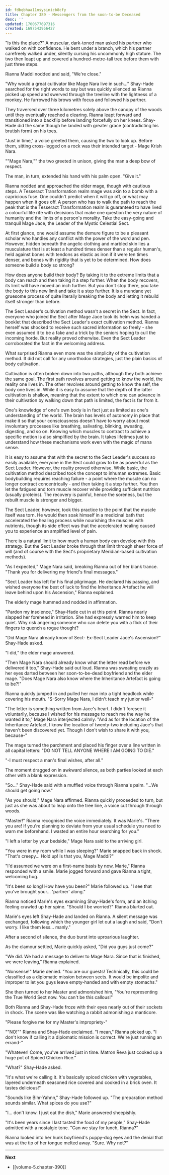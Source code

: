 ```yaml
---
id: fdbqbhaa11nsysinicb8cfy
title: Chapter 389 - Messengers from the soon-to-be Deceased
desc: ''
updated: 1700677697316
created: 1697543956427
---
```


"Is this the place?" A muscular, dark-toned man asked his partner who walked on with confidence. He bent under a branch, which his partner carefreely walked under, silently cursing his uncommonly high stature. The two then leapt up and covered a hundred-metre-tall tree before them with just three steps.

Rianna Maddi nodded and said, "We're close."

"Why would a great cultivator like Mage Nara live in such..." Shay-Hade searched for the right words to say but was quickly silenced as Rianna picked up speed and swerved through the treeline with the lightness of a monkey. He furrowed his brows with focus and followed his partner.

They traversed over three kilometres solely above the canopy of the woods until they eventually reached a clearing. Rianna leapt forward and transitioned into a backflip before landing forcefully on her knees. Shay-Hade did the same though he landed with greater grace (contradicting his brutish form) on his toes.

"Just in time," a voice greeted them, causing the two to look up. Before them, sitting cross-legged on a rock was their intended target - Mage Krish Nara.

""Mage Nara,"" the two greeted in unison, giving the man a deep bow of respect.

The man, in turn, extended his hand with his palm open. "Give it."

Rianna nodded and approached the older mage, though with cautious steps. A Tesseract Transformation realm mage was akin to a bomb with a capricious fuse. One couldn't predict when it will go off, or what may happen when it goes off. A person who has to walk the path to reach the peak that is the Tesseract Transformation realm is guaranteed to have lived a colourful life rife with decisions that make one question the very nature of humanity and the limits of a person's morality. Take the easy-going and tranquil Mage Jace, the Leader of the Mystic Celestial Sect.

At first glance, one would assume the demure figure to be a pleasant scholar who handles any conflict with the power of the word and pen. However, hidden beneath the angelic clothing and marbled skin lies a musculature that is at least a hundred times denser than a regular human's, held against bones with tendons as elastic as iron if it were ten times denser, and bones with rigidity that is yet to be determined. How does someone build a body so strong?

How does anyone build their body? By taking it to the extreme limits that a body can reach and then taking it a step further. When the body recovers, its limit will have moved an inch further. But you don't stop there, you take the body to this new limit and take it a step further. It is a mundane yet gruesome process of quite literally breaking the body and letting it rebuild itself stronger than before.

The Sect Leader's cultivation method wasn't a secret in the Sect. In fact, everyone who joined the Sect after Mage Jace took its helm was handed a booklet that described the Sect Leader's exact cultivation method. Rianna herself was shocked to receive such sacred information so freely - she even assumed it to be a fake and a trick by the seniors hoping to cull the incoming horde. But reality proved otherwise. Even the Sect Leader corroborated the fact in the welcoming address.

What surprised Rianna even more was the simplicity of the cultivation method. It did not call for any unorthodox strategies, just the plain basics of body cultivation.

Cultivation is often broken down into two paths, although they both achieve the same goal. The first path revolves around getting to know the world, the reality one lives in. The other revolves around getting to know the self, the body one lives in. While it is easy to assume that the depth of the latter cultivation is shallow, meaning that the extent to which one can advance in their cultivation by walking down that path is limited, the fact is far from it.

One's knowledge of one's own body is in fact just as limited as one's understanding of the world. The brain has levels of autonomy in place that make it so that your consciousness doesn't have to worry about most involuntary processes like breathing, salivating, blinking, sweating, digesting, and so on. Knowing which muscles to contract to achieve a specific motion is also simplified by the brain. It takes lifetimes just to understand how these mechanisms work even with the magic of mana sense.

It is easy to assume that with the secret to the Sect Leader's success so easily available, everyone in the Sect could grow to be as powerful as the Sect Leader. However, the reality proved otherwise. While basic, the cultivation method described took the concept to inhuman extremes. Basic bodybuilding requires reaching failure - a point where the muscle can no longer contract concentrically - and then taking it a step further. You then let the fatigued and torn muscle recover while providing sufficient nutrition (usually proteins). The recovery is painful, hence the soreness, but the rebuilt muscle is stronger and bigger.

The Sect Leader, however, took this practice to the point that the muscle itself was torn. He would then soak himself in a medicinal bath that accelerated the healing process while nourishing the muscles with nutrients, though its side effect was that the accelerated healing caused you to experience an amplified level of pain.

There is a natural limit to how much a human body can develop with this strategy. But the Sect Leader broke through that limit through sheer force of will (and of course with the Sect's proprietary Meridian-based cultivation methods).

"As I expected," Mage Nara said, breaking Rianna out of her blank trance. "Thank you for delivering my friend's final messages."

"Sect Leader has left for his final pilgrimage. He declared his passing, and wished everyone the best of luck to find the Inheritance Artefact he will leave behind upon his Ascension," Rianna explained.

The elderly mage hummed and nodded in affirmation.

"Pardon my insolence," Shay-Hade cut in at this point. Rianna nearly slapped her forehead in irritation. She had expressly warned him to keep quiet. Why risk angering someone who can delete you with a flick of their fingers to quench a rogue thought?

"Did Mage Nara already know of Sect- Ex-Sect Leader Jace's Ascension?" Shay-Hade asked.

"I did," the elder mage answered.

"Then Mage Nara should already know what the letter read before we delivered it too," Shay-Hade said out loud. Rianna was sweating crazily as her eyes darted between her soon-to-be-dead boyfriend and the elder mage. "Does Mage Nara also know where the Inheritance Artefact is going to be?!"

Rianna quickly jumped in and pulled her man into a tight headlock while covering his mouth. "S-Sorry Mage Nara, I didn't teach my junior well-"

"The letter is something written from Jace's heart. I didn't foresee it voluntarily, because I wished for his message to reach me the way he wanted it to," Mage Nara interjected calmly. "And as for the location of the Inheritance Artefact, I know the location of twenty-two including Jace's that haven't been discovered yet. Though I don't wish to share it with you, because-"

The mage turned the parchment and placed his finger over a line written in all capital letters: "DO NOT TELL ANYONE WHERE I AM GOING TO DIE."

"-I must respect a man's final wishes, after all."

The moment dragged on in awkward silence, as both parties looked at each other with a blank expression.

"So..." Shay-Hade said with a muffled voice through Rianna's palm. "...We should get going now."

"As you should," Mage Nara affirmed. Rianna quickly proceeded to turn, but just as she was about to leap onto the tree line, a voice cut through through woods.

"Master!" Rianna recognised the voice immediately. It was Marie's. "There you are! If you're planning to deviate from your usual schedule you need to warn me beforehand. I wasted an entire hour searching for you."

"I left a letter by your bedside," Mage Nara said to the arriving girl.

"You were in my room while I was sleeping?" Marie snapped back in shock. "That's creepy... Hold up! Is that you, Mage Maddi?"

"I'd assumed we were on a first-name basis by now, Marie," Rianna responded with a smile. Marie jogged forward and gave Rianna a tight, welcoming hug.

"It's been so long! How have you been?" Marie followed up. "I see that you've brought your... 'partner' along."

Rianna noticed Marie's eyes examining Shay-Hade's form, and an itching feeling crawled up her spine. "Should I be worried?" Rianna blurted out.

Marie's eyes left Shay-Hade and landed on Rianna. A silent message was exchanged, following which the younger girl let out a laugh and said, "Don't worry. I like them less... manly."

After a second of silence, the duo burst into uproarious laughter.

As the clamour settled, Marie quickly asked, "Did you guys just come?"

"We did. We had a message to deliver to Mage Nara. Since that is finished, we were leaving," Rianna explained.

"Nonsense!" Marie denied. "You are our guests! Technically, this could be classified as a diplomatic mission between sects. It would be impolite and improper to let you guys leave empty-handed and with empty stomachs."

She then turned to her Master and admonished him, "You're representing the True World Sect now. You can't be this callous!"

Both Rianna and Shay-Hade froze with their eyes nearly out of their sockets in shock. The scene was like watching a rabbit admonishing a manticore.

"Please forgive me for my Master's impropriety-"

""NO!"" Rianna and Shay-Hade exclaimed. "I mean," Rianna picked up. "I don't know if calling it a diplomatic mission is correct. We're just running an errand-"

"Whatever! Come, you've arrived just in time. Matron Reva just cooked up a huge pot of Spiced Chicken Rice."

"What?" Shay-Hade asked.

"It's what we're calling it. It's basically spiced chicken with vegetables, layered underneath seasoned rice covered and cooked in a brick oven. It tastes delicious!"

"Sounds like Bihr-Yahnn," Shay-Hade followed up. "The preparation method sounds similar. What spices do you use?"

"I... don't know. I just eat the dish," Marie answered sheepishly.

"It's been years since I last tasted the food of my people," Shay-Hade admitted with a nostalgic tone. "Can we stay for lunch, Rianna?"

Rianna looked into her hunk boyfriend's puppy-dog eyes and the denial that was at the tip of her tongue melted away. "Sure. Why not?"

____

**Next**
* [[volume-5.chapter-390]]